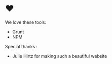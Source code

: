 # ♥

We love these tools:

* Grunt
* NPM

Special thanks :

* Julie Hirtz for making such a beautiful website